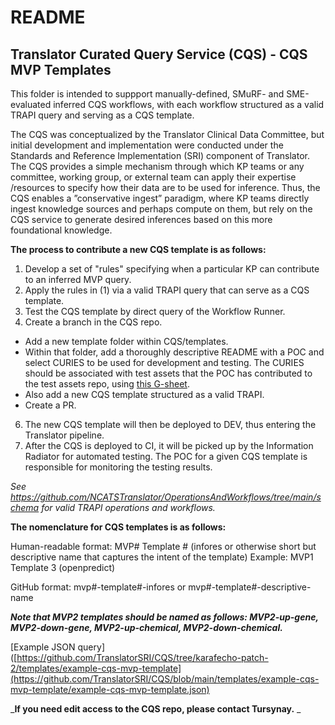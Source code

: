 # README

## Translator Curated Query Service (CQS) - CQS MVP Templates

This folder is intended to suppport manually-defined, SMuRF- and SME-evaluated inferred CQS workflows, with each workflow structured as a valid TRAPI query and serving as a CQS template.

The CQS was conceptualized by the Translator Clinical Data Committee, but initial development and implementation were conducted under the Standards and Reference Implementation (SRI) component of Translator. The CQS provides a simple mechanism through which KP teams or any committee, working group, or external team can apply their expertise /resources to specify how their data are to be used for inference. Thus, the CQS enables a ”conservative ingest” paradigm, where KP teams directly ingest knowledge sources and perhaps compute on them, but rely on the CQS service to generate desired inferences based on this more foundational knowledge.

**The process to contribute a new CQS template is as follows:**

1. Develop a set of "rules" specifying when a particular KP can contribute to an inferred MVP query.
2. Apply the rules in (1) via a valid TRAPI query that can serve as a CQS template.
3. Test the CQS template by direct query of the Workflow Runner.
4. Create a branch in the CQS repo.
- Add a new template folder within CQS/templates.
- Within that folder, add a thoroughly descriptive README with a POC and select CURIES to be used for development and testing. The CURIES should be associated with test assets that the POC has contributed to the test assets repo, using [this G-sheet](https://docs.google.com/spreadsheets/d/1wAQaFEtFqAvp2fbTZIe-2ObF9zUU_cmXILfU8SzUWe0/edit?usp=drive_link).
- Also add a new CQS template structured as a valid TRAPI.
- Create a PR.
6. The new CQS template will then be deployed to DEV, thus entering the Translator pipeline.
7. After the CQS is deployed to CI, it will be picked up by the Information Radiator for automated testing. The POC for a given CQS template is responsible for monitoring the testing results.

*See https://github.com/NCATSTranslator/OperationsAndWorkflows/tree/main/schema for valid TRAPI operations and workflows.*

**The nomenclature for CQS templates is as follows:**

Human-readable format: MVP# Template # (infores or otherwise short but descriptive name that captures the intent of the template)
Example: MVP1 Template 3 (openpredict)

GitHub format: mvp#-template#-infores or mvp#-template#-descriptive-name

**_Note that MVP2 templates should be named as follows: MVP2-up-gene, MVP2-down-gene, MVP2-up-chemical, MVP2-down-chemical._**

[Example JSON query]([https://github.com/TranslatorSRI/CQS/tree/karafecho-patch-2/templates/example-cqs-mvp-template](https://github.com/TranslatorSRI/CQS/blob/main/templates/example-cqs-mvp-template/example-cqs-mvp-template.json)

_**If you need edit access to the CQS repo, please contact Tursynay.**
_



